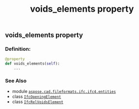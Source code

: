 ﻿---
title: voids_elements property
second_title: Aspose.CAD for Python via .NET API References
description: 
type: docs
weight: 150
url: /python-net/aspose.cad.fileformats.ifc.ifc4.entities/ifcopeningelement/voids_elements/
is_root: false
---

## voids_elements property

### Definition:
```python
@property
def voids_elements(self):
    ...
```

### See Also
* module [`aspose.cad.fileformats.ifc.ifc4.entities`](../../)
* class [`IfcOpeningElement`](/cad/python-net/aspose.cad.fileformats.ifc.ifc4.entities/ifcopeningelement)
* class [`IfcRelVoidsElement`](/cad/python-net/aspose.cad.fileformats.ifc.ifc4.entities/ifcrelvoidselement)
